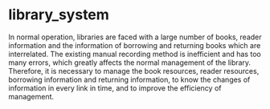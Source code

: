 # library_system
In normal operation, libraries are faced with a large number of books, reader information and the information of borrowing and returning books which are interrelated. The existing manual recording method is inefficient and has too many errors, which greatly affects the normal management of the library. Therefore, it is necessary to manage the book resources, reader resources, borrowing information and returning information, to know the changes of information in every link in time, and to improve the efficiency of management.
